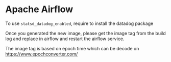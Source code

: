 # Apache Airflow

To use `statsd_datadog_enabled`, require to install the datadog package

Once you generated the new image, please get the image tag from the build log and replace in airflow and restart the airflow service.

The image tag is based on epoch time which can be decode on https://www.epochconverter.com/
